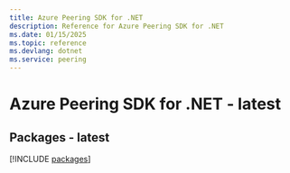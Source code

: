 ```yaml
---
title: Azure Peering SDK for .NET
description: Reference for Azure Peering SDK for .NET
ms.date: 01/15/2025
ms.topic: reference
ms.devlang: dotnet
ms.service: peering
---
```

# Azure Peering SDK for .NET - latest
## Packages - latest
[!INCLUDE [packages](peering-index.md)]